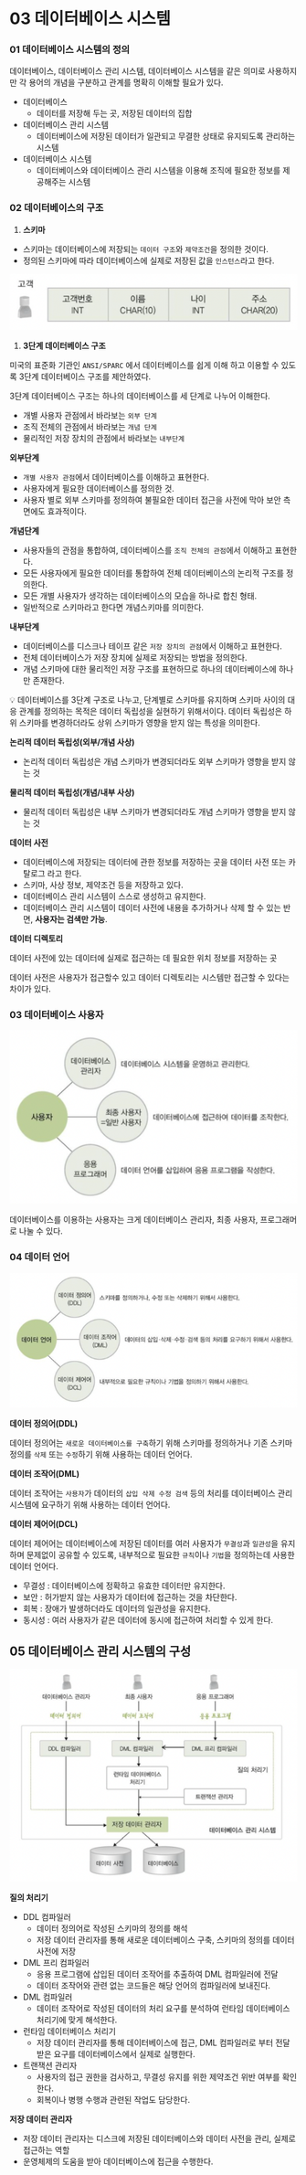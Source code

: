 # 03 데이터베이스 시스템

### 01 데이터베이스 시스템의 정의

데이터베이스, 데이터베이스 관리 시스템, 데이터베이스 시스템을 같은 의미로 사용하지만 각 용어의 개념을 구분하고 관계를 명확히 이해할 필요가 있다.

- 데이터베이스
    - 데이터를 저장해 두는 곳, 저장된 데이터의 집합
- 데이터베이스 관리 시스템
    - 데이터베이스에 저장된 데이터가 일관되고 무결한 상태로 유지되도록 관리하는 시스템
- 데이터베이스 시스템
    - 데이터베이스와 데이터베이스 관리 시스템을 이용해 조직에 필요한 정보를 제공해주는 시스템


### 02 데이터베이스의 구조

1. **스키마**
- 스키마는 데이터베이스에 저장되는 `데이터 구조`와 `제약조건`을 정의한 것이다.
- 정의된 스키마에 따라 데이터베이스에 실제로 저장된 값을 `인스턴스`라고 한다.

![Untitled](Untitled.png)

1. **3단계 데이터베이스 구조**

미국의 표준화 기관인 `ANSI/SPARC` 에서 데이터베이스를 쉽게 이해 하고 이용할 수 있도록 3단계 데이터베이스 구조를 제안하였다.

3단계 데이터베이스 구조는 하나의 데이터베이스를 세 단계로 나누어 이해한다.

- 개별 사용자 관점에서 바라보는 `외부 단계`
- 조직 전체의 관점에서 바라보는 `개념 단계`
- 물리적인 저장 장치의 관점에서 바라보는 `내부단계`

**외부단계**

- `개별 사용자 관점`에서 데이터베이스를 이해하고 표현한다.
- 사용자에게 필요한 데이터베이스를 정의한 것.
- 사용자 별로 외부 스키마를 정의하여 불필요한 데이터 접근을 사전에 막아 보안 측면에도 효과적이다.

**개념단계**

- 사용자들의 관점을 통합하여, 데이터베이스를 `조직 전체의 관점`에서 이해하고 표현한다.
- 모든 사용자에게 필요한 데이터를 통합하여 전체 데이터베이스의 논리적 구조를 정의한다.
- 모든 개별 사용자가 생각하는 데이터베이스의 모습을 하나로 합친 형태.
- 일반적으로 스키마라고 한다면 개념스키마를 의미한다.

**내부단계**

- 데이터베이스를 디스크나 테이프 같은 `저장 장치의 관점`에서 이해하고 표현한다.
- 전체 데이터베이스가 저장 장치에 실제로 저장되는 방법을 정의한다.
- 개념 스키마에 대한 물리적인 저장 구조를 표현하므로 하나의 데이터베이스에 하나만 존재한다.

<aside>
💡 데이터베이스를 3단계 구조로 나누고, 단계별로 스키마를 유지하며 스키마 사이의 대응 관계를 정의하는 목적은 데이터 독립성을 실현하기 위해서이다.
데이터 독립성은 하위 스키마를 변경하더라도 상위 스키마가 영향을 받지 않는 특성을 의미한다.

</aside>

**논리적 데이터 독립성(외부/개념 사상)**

- 논리적 데이터 독립성은 개념 스키마가 변경되더라도 외부 스키마가 영향을 받지 않는 것

**물리적 데이터 독립성(개념/내부 사상)**

- 물리적 데이터 독립성은 내부 스키마가 변경되더라도 개념 스키마가 영향을 받지 않는 것

**데이터 사전**

- 데이터베이스에 저장되는 데이터에 관한 정보를 저장하는 곳을 데이터 사전 또는 카탈로그 라고 한다.
- 스키마, 사상 정보, 제약조건 등을 저장하고 있다.
- 데이터베이스 관리 시스템이 스스로 생성하고 유지한다.
- 데이터베이스 관리 시스템이 데이터 사전에 내용을 추가하거나 삭제 할 수 있는 반면, **사용자는 검색만 가능**.

**데이터 디렉토리**

데이터 사전에 있는 데이터에 실제로 접근하는 데 필요한 위치 정보를 저장하는 곳

데이터 사전은 사용자가 접근할수 있고 데이터 디렉토리는 시스템만 접근할 수 있다는 차이가 있다.

### 03 데이터베이스 사용자

![Untitled](Untitled1.png)

데이터베이스를 이용하는 사용자는 크게 데이터베이스 관리자, 최종 사용자, 프로그래머로 나눌 수 있다.

### 04 데이터 언어

![Untitled](Untitled2.png)

**데이터 정의어(DDL)**

데이터 정의어는 `새로운 데이터베이스를 구축`하기 위해 스키마를 정의하거나 기존 스키마 정의를 `삭제` 또는 `수정`하기 위해 사용하는 데이터 언어다.

**데이터 조작어(DML)**

데이터 조작어는 `사용자`가 데이터의 `삽입 삭제 수정 검색` 등의 처리를 데이터베이스 관리 시스템에 요구하기 위해 사용하는 데이터 언어다.

**데이터 제어어(DCL)**

데이터 제어어는 데이터베이스에 저장된 데이터를 여러 사용자가 `무결성`과 `일관성`을 유지하며 문제없이 공유할 수 있도록, 내부적으로 필요한 `규칙`이나 `기법`을 정의하는데 사용한 데이터 언어다.

- 무결성 : 데이터베이스에 정확하고 유효한 데이터만 유지한다.
- 보안 : 허가받지 않는 사용자가 데이터에 접근하는 것을 차단한다.
- 회복 : 장애가 발생하더라도 데이터의 일관성을 유지한다.
- 동시성 : 여러 사용자가 같은 데이터에 동시에 접근하여 처리할 수 있게 한다.

## 05 데이터베이스 관리 시스템의 구성

![Untitled](Untitled3.png)

**질의 처리기**

- DDL 컴파일러
    - 데이터 정의어로 작성된 스키마의 정의를 해석
    - 저장 데이터 관리자를 통해 새로운 데이터베이스 구축, 스키마의 정의를 데이터 사전에 저장
- DML  프리 컴파일러
    - 응용 프로그램에 삽입된 데이터 조작어를 추출하여 DML 컴파일러에 전달
    - 데이터 조작어와 관련 없는 코드들은 해당 언어의 컴파일러에 보내진다.
- DML 컴파일러
    - 데이터 조작어로 작성된 데이터의 처리 요구를 분석하여 런타임 데이터베이스 처리기에 맞게 해석한다.
- 런타임 데이터베이스 처리기
    - 저장 데이터 관리자를 통해 데이터베이스에 접근, DML 컴파일러로 부터 전달받은 요구를 데이터베이스에서 실제로 실행한다.
- 트랜잭션 관리자
    - 사용자의 접근 권한을 검사하고, 무결성 유지를 위한 제약조건 위반 여부를 확인한다.
    - 회복이나 병행 수행과 관련된 작업도 담당한다.


**저장 데이터 관리자**

- 저장 데이터 관리자는 디스크에 저장된 데이터베이스와 데이터 사전을 관리, 실제로 접근하는 역할
- 운영체제의 도움을 받아 데이터베이스에 접근을 수행한다.
